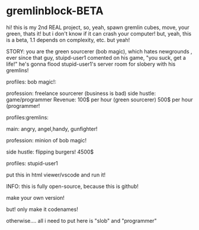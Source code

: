 # gremlinblock-BETA
hi! this is my 2nd REAL project, so, yeah, spawn gremlin cubes, move, your green, thats it! but i don't know if it can crash your computer! but, yeah, this is a beta, 1.1 depends on complexity, etc. but yeah!


STORY: you are the green sourcerer (bob magic), which hates newgrounds , ever  since that guy, stuipd-user1 comented on his game, "you suck, get a life!"  he's gonna flood stupid-user1's server room for slobery with his gremlins!



profiles: bob magic!:


profession: freelance sourcerer (business is bad)
side hustle: game/programmer
Revenue: 100$ per hour (green sourcerer) 500$ per hour (programmer!

profiles:gremlins:

main: angry, angel,handy, gunfighter!

profession: minion of bob magic!

side hustle: flipping burgers! 4500$

profiles: stupid-user1

put this in html viewer/vscode and run it!


INFO: this is fully open-source, because this is github! 

make your own version!


but! only make it codenames!

otherwise....
all i need to put here is "slob" and "programmer"










